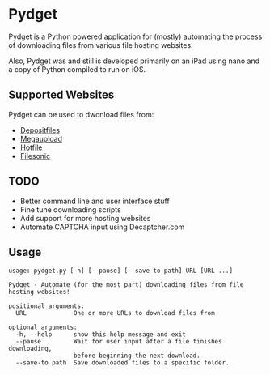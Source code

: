 Pydget
======

Pydget is a Python powered application for (mostly) automating the process of downloading files from various file hosting websites.

Also, Pydget was and still is developed primarily on an iPad using nano and a copy of Python compiled to run on iOS. 

Supported Websites
------------------

Pydget can be used to dwonload files from:

* [Depositfiles](http://depositfiles.com)
* [Megaupload](http://megaupload.com)
* [Hotfile](http://hotfile.com)
* [Filesonic](http://filesonic.com)

TODO
----

* Better command line and user interface stuff
* Fine tune downloading scripts
* Add support for more hosting websites
* Automate CAPTCHA input using Decaptcher.com

Usage
-----

    usage: pydget.py [-h] [--pause] [--save-to path] URL [URL ...]
    
    Pydget - Automate (for the most part) downloading files from file hosting websites!
    
    positional arguments:
      URL             One or more URLs to download files from
    
    optional arguments:
      -h, --help      show this help message and exit
      --pause         Wait for user input after a file finishes downloading,
                      before beginning the next download.
      --save-to path  Save downloaded files to a specific folder.